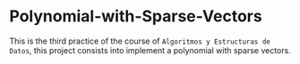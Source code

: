 # Polynomial-with-Sparse-Vectors
This is the third practice of the course of `Algoritmos y Estructuras de Datos`, this project consists into implement a polynomial with sparse vectors.
